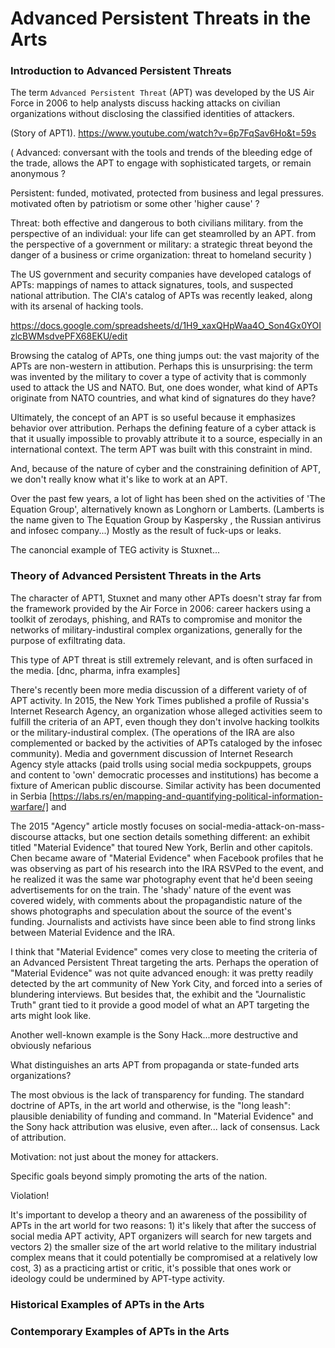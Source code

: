 # Advanced Persistent Threats in the Arts

### Introduction to Advanced Persistent Threats

The term `Advanced Persistent Threat` (APT) was developed by the US Air Force in
2006 to help analysts discuss hacking attacks on civilian organizations without
disclosing the classified identities of attackers.

(Story of APT1). https://www.youtube.com/watch?v=6p7FqSav6Ho&t=59s

(
  Advanced: conversant with the tools and trends of the bleeding edge of the
  trade, allows the APT to engage with sophisticated targets, or remain anonymous
  ?

  Persistent: funded, motivated, protected from business and legal pressures.
  motivated often by patriotism or some other 'higher cause' ?

  Threat: both effective and dangerous to both civilians military. from the
  perspective of an individual: your life can get steamrolled by an APT. from the
  perspective of a government or military: a strategic threat beyond the danger of
  a business or crime organization: threat to homeland security
)

The US government and security companies have developed catalogs of APTs:
mappings of names to attack signatures, tools, and suspected national
attribution. The CIA's catalog of APTs was recently leaked, along with its
arsenal of hacking tools.

https://docs.google.com/spreadsheets/d/1H9_xaxQHpWaa4O_Son4Gx0YOIzlcBWMsdvePFX68EKU/edit

Browsing the catalog of APTs, one thing jumps out: the vast majority of the APTs
are non-western in attibution. Perhaps this is unsurprising: the term was
invented by the military to cover a type of activity that is commonly used to
attack the US and NATO. But, one does wonder, what kind of APTs originate from
NATO countries, and what kind of signatures do they have?

Ultimately, the concept of an APT is so useful because it emphasizes behavior
over attribution. Perhaps the defining feature of a cyber attack is that it
usually impossible to provably attribute it to a source, especially in an
international context. The term APT was built with this constraint in mind.

And, because of the nature of cyber and the constraining definition of APT, we
don't really know what it's like to work at an APT.

Over the past few years, a lot of light has been shed on the activities of 'The
Equation Group', alternatively known as Longhorn or Lamberts. (Lamberts is the
name given to The Equation Group by Kaspersky , the Russian antivirus and
infosec company...) Mostly as the result of fuck-ups or leaks.

The canoncial example of TEG activity is Stuxnet...

### Theory of Advanced Persistent Threats in the Arts

The character of APT1, Stuxnet and many other APTs doesn't stray far from the
framework provided by the Air Force in 2006: career hackers using a toolkit of
zerodays, phishing, and RATs to compromise and monitor the networks of
military-industiral complex organizations, generally for the purpose of
exfiltrating data.

This type of APT threat is still extremely relevant, and is often surfaced in
the media. [dnc, pharma, infra examples]

There's recently been more media discussion of a different variety of of APT
activity. In 2015, the New York Times published a profile of Russia's Internet
Research Agency, an organization whose alleged activities seem to fulfill the
criteria of an APT, even though they don't involve hacking toolkits or the
military-industiral complex. (The operations of the IRA are also complemented or
backed by the activities of APTs cataloged by the infosec community). Media and
government discussion of Internet Research Agency style attacks (paid trolls
using social media sockpuppets, groups and content to 'own' democratic processes
and institutions) has become a fixture of American public discourse. Similar
activity has been documented in Serbia
[https://labs.rs/en/mapping-and-quantifying-political-information-warfare/] and 

The 2015 "Agency" article mostly focuses on
social-media-attack-on-mass-discourse attacks, but one section details something
different: an exhibit titled "Material Evidence" that toured New York, Berlin
and other capitols. Chen became aware of "Material Evidence" when Facebook
profiles that he was observing as part of his research into the IRA RSVPed to
the event, and he realized it was the same war photography event that he'd been
seeing advertisements for on the train. The 'shady' nature of the event was
covered widely, with comments about the propagandistic nature of the shows
photographs and speculation about the source of the event's funding. Journalists
and activists have since been able to find strong links between Material
Evidence and the IRA.

I think that "Material Evidence" comes very close to meeting the criteria of an
Advanced Persistent Threat targeting the arts. Perhaps the operation of
"Material Evidence" was not quite advanced enough: it was pretty readily
detected by the art community of New York City, and forced into a series of
blundering interviews. But besides that, the exhibit and the "Journalistic
Truth" grant tied to it provide a good model of what an APT targeting the arts
might look like.

Another well-known example is the Sony Hack...more destructive and obviously
nefarious

What distinguishes an arts APT from propaganda or state-funded arts
organizations?

The most obvious is the lack of transparency for funding. The standard doctrine
of APTs, in the art world and otherwise, is the "long leash": plausible
deniability of funding and command. In "Material Evidence" and the Sony hack
attribution was elusive, even after... lack of consensus. Lack of attribution.

Motivation: not just about the money for attackers. 

Specific goals beyond simply promoting the arts of the nation.

Violation!

It's important to develop a theory and an awareness of the possibility of APTs
in the art world for two reasons: 1) it's likely that after the success of
social media APT activity, APT organizers will search for new targets and
vectors 2) the smaller size of the art world relative to the military industrial
complex means that it could potentially be compromised at a relatively low cost,
3) as a practicing artist or critic, it's possible that ones work or ideology
could be undermined by APT-type activity.

### Historical Examples of APTs in the Arts

### Contemporary Examples of APTs in the Arts

